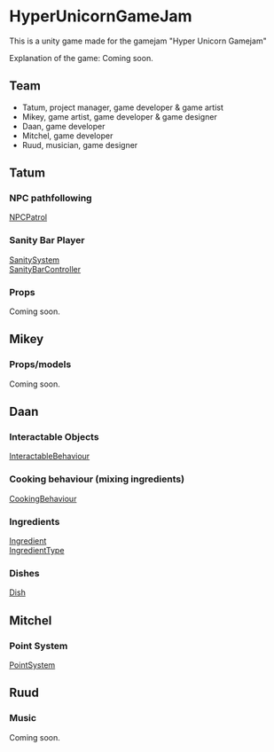 # HyperUnicornGameJam
This is a unity game made for the  gamejam "Hyper Unicorn Gamejam"<br> 

Explanation of the game: Coming soon.

## Team
* Tatum, project manager, game developer & game artist
* Mikey, game artist, game developer & game designer
* Daan, game developer
* Mitchel, game developer
* Ruud, musician, game designer

## Tatum
### NPC pathfollowing
[NPCPatrol](Assets/Scripts/NPC/NPCPatrol.cs)<br>
### Sanity Bar Player
[SanitySystem](Assets/Scripts/Sanity/SanitySystem.cs)<br>
[SanityBarController](Assets/Scripts/Sanity/SanityBarController.cs)<br>
### Props
Coming soon.
## Mikey
### Props/models
Coming soon.
## Daan
### Interactable Objects
[InteractableBehaviour](Assets/Scripts/Cooking//InteractableBehaviour.cs)<br>
### Cooking behaviour (mixing ingredients)
[CookingBehaviour](Assets/Scripts/Cooking/CookingBehaviour.cs)<br>
### Ingredients
[Ingredient](Assets/Scripts/Cooking/Ingredients/Ingredient.cs)<br>
[IngredientType](Assets/Scripts/Cooking/IngredientType.cs)<br>
### Dishes
[Dish](Assets/Scripts/Cooking/Dishes/Dish.cs)
## Mitchel
### Point System
[PointSystem](Assets/Scripts/Systems/PointSystem.cs)
## Ruud
### Music
Coming soon.
